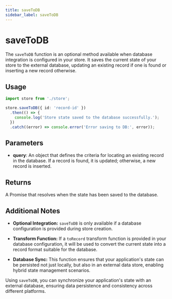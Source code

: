 ```yaml
---
title: saveToDB
sidebar_label: saveToDB
---
```


# saveToDB

The `saveToDB` function is an optional method available when database integration is configured in your store. It saves the current state of your store to the external database, updating an existing record if one is found or inserting a new record otherwise.

## Usage

```ts
import store from './store';

store.saveToDB({ id: 'record-id' })
  .then(() => {
    console.log('Store state saved to the database successfully.');
  })
  .catch((error) => console.error('Error saving to DB:', error));
```

## Parameters

- **query**: An object that defines the criteria for locating an existing record in the database. If a record is found, it is updated; otherwise, a new record is inserted.

## Returns

A Promise that resolves when the state has been saved to the database.

## Additional Notes

- **Optional Integration:**
  `saveToDB` is only available if a database configuration is provided during store creation.

- **Transform Function:**
  If a `toRecord` transform function is provided in your database configuration, it will be used to convert the current state into a record format suitable for the database.

- **Database Sync:**
  This function ensures that your application's state can be persisted not just locally, but also in an external data store, enabling hybrid state management scenarios.

Using `saveToDB`, you can synchronize your application's state with an external database, ensuring data persistence and consistency across different platforms.
